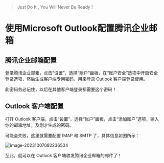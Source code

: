 > Just Do It , You Will Never Be Ready !
# 使用Microsoft Outlook配置腾讯企业邮箱

## 腾讯企业邮箱配置

登录腾讯企业邮箱，点击“设置”，选择“账户”面板，在“账户安全”选项中开启安全登录选项，然后生成客户端专用密码，用来登录 Outlook 客户端登录使用。

此密码务必记住，以后在其他客户端登录都需要这个密码！

## Outlook 客户端配置

打开 Outlook 客户端，点击“设置”，选择“账户”面板，点击“添加账户”选项，输入你的邮箱地址，及刚才生成的密码。

可能会失败，这里就需要配置 IMAP 和 SMTP 了，具体信息如图所示：

![image-20231007082236534](https://dioimgstore.oss-cn-beijing.aliyuncs.com/images/image-20231007082236534.png)

至此，就可以在 Outlook 客户端收发腾讯企业邮箱的邮件了！
